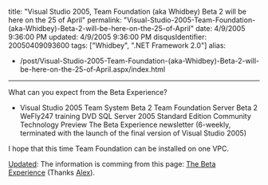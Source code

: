 title: "Visual Studio 2005, Team Foundation (aka Whidbey) Beta 2 will be here on the 25 of April"
permalink: "Visual-Studio-2005-Team-Foundation-(aka-Whidbey)-Beta-2-will-be-here-on-the-25-of-April"
date: 4/9/2005 9:36:00 PM
updated: 4/9/2005 9:36:00 PM
disqusIdentifier: 20050409093600
tags: ["Whidbey", ".NET Framework 2.0"]
alias:
 - /post/Visual-Studio-2005-Team-Foundation-(aka-Whidbey)-Beta-2-will-be-here-on-the-25-of-April.aspx/index.html
---



What can you expect from the Beta Experience?
<!-- more -->

*   Visual Studio 2005 Team System Beta 2 
  Team Foundation Server Beta 2 
  WeFly247 training DVD 
  SQL Server 2005 Standard Edition Community Technology Preview 
  The Beta Experience newsletter (6-weekly, terminated with the launch of 
  the final version of Visual Studio 2005)


I hope that this time Team Foundation can be installed on one VPC.

<u>Updated</u>: The information is comming from this page: [The Beta 
Experience](http://www.microsoft.com/emea/msdn/betaexperience/) (Thanks [Alex](http://weblogs.asp.net/acampbell)).  
